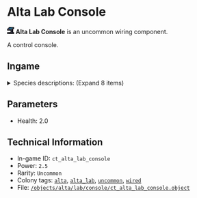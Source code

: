 # Alta Lab Console

<img src="https://raw.githubusercontent.com/Ceterai/Enternia/main/objects/alta/lab/console/icon.png" alt="Alta Lab Console icon" loading="lazy" height=16px width="auto" /> **Alta Lab Console** is an uncommon wiring component.

A control console.

## Ingame

<details><summary>Species descriptions: (Expand 8 items)</summary>

- Alta: Although considered an outdated tech by altas, these consoles can still be found in some labs.
- Apex: A control console for some unknown thing.
- Avian: A control console.
- Floran: Floran can use thisss... But not sure what for.
- Glitch: Concerned. I cannot determine what this console is used for.
- Human: A console. I can turn it on and off again.
- Hylotl: A console for something unknown.
- Novakid: If I press enough buttons it might do somethin'.

</details>

## Parameters

- Health: 2.0

## Technical Information

- In-game ID: `ct_alta_lab_console`
- Power: `2.5`
- Rarity: `Uncommon`
- Colony tags: [`alta`](https://ceterai.github.io/MyEnternia/Wiki/Tags/Alta), [`alta_lab`](https://ceterai.github.io/MyEnternia/Wiki/Tags/AltaLab), [`uncommon`](https://ceterai.github.io/MyEnternia/Wiki/Tags/Uncommon), [`wired`](https://ceterai.github.io/MyEnternia/Wiki/Tags/Wired)
- File: [`/objects/alta/lab/console/ct_alta_lab_console.object`](https://github.com/Ceterai/Enternia/blob/main/objects/alta/lab/console/ct_alta_lab_console.object)
